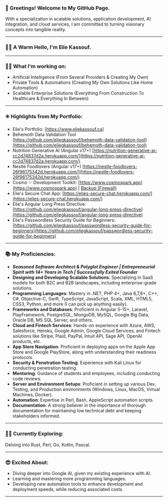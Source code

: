 ### 👋 Greetings! Welcome to My GitHub Page.

With a specialization in scalable solutions, application development, AI integration, and cloud services, I am committed to turning visionary concepts into tangible reality.

---

### 🙋‍♂️ A Warm Hello, I'm Elie Kassouf.

---

### 👨‍💻 What I'm working on:

- Artificial Intelligence (From Several Providers & Creating My Own)
- Private Tools & Automations (Creating My Own Solutions Like Home Automation)
- Scalable Enterprise Solutions (Everything From Construction To Healthcare & Everything In Between)

---

### ✳️ Highlights from My Portfolio:

*   Elie's Portfolio: [https://www.eliekassouf.ca]
*   Behemoth Data Validation Tool [https://github.com/eliegkassouf/behemoth-data-validation-tool](https://github.com/eliegkassouf/behemoth-data-validation-tool)
*   Nutrition Generative AI (Angular v17+) [https://nutrition-generative-ai-cc2d74837d2a.herokuapp.com/](https://nutrition-generative-ai-cc2d74837d2a.herokuapp.com/)
*   Nestlé Foodlovers (Angular v17+) [https://nestle-foodlovers-26f96175342d.herokuapp.com/](https://nestle-foodlovers-26f96175342d.herokuapp.com/)
*   Cosmo ✨ Development Toolkit: [https://www.cosmospark.app](https://www.cosmospark.app) | [Backup (Firewall)](https://cosmospark-746c2c374c5d.herokuapp.com)
*   Elie's Secure Chat App: [https://elies-secure-chat.herokuapp.com/](https://elies-secure-chat.herokuapp.com/)
*   Elie's Angular Long Press Directive: [https://github.com/eliegkassouf/angular-long-press-directive](https://github.com/eliegkassouf/angular-long-press-directive)
*   Elie's Passwordless Security Guide for Beginners: [https://github.com/eliegkassouf/passwordless-security-guide-for-beginners](https://github.com/eliegkassouf/passwordless-security-guide-for-beginners)

---

### 📚 My Proficiencies:

*   _**Seasoned Software Architect & Polyglot Engineer | Entrepreneurial Spirit with 14+ Years in Tech | Successfully Exited Founder**_
*   **Designing and Developing Scalable Solutions**: Specializing in SaaS models for both B2C and B2B landscapes, including enterprise-grade solutions.
*   **Programming Languages**: Mastery in .NET, PHP 4+, Java 6,7,8+, C++, C#, Objective-C, Swift, TypeScript, JavaScript, Scala, XML, HTML5, CSS3, Python, and more (I can pick up anything easily).
*   **Frameworks and Databases**: Proficient in Angular 5-15+, Laravel, PlayFramework, PostgreSQL, MongoDB, MySQL, Google Big Data, Oracle DB, MS SQL Server, and others.
*   **Cloud and Fintech Services**: Hands-on experience with Azure, AWS, Salesforce, Heroku, Google Admin, Google Cloud Services, and Fintech solutions like Stripe, Plaid, PayPal, Intuit API, Sage API, OpenAI products, etc.
*   **App Store Navigation**: Proficient in deploying apps on the Apple App Store and Google PlayStore, along with understanding their readiness protocols.
*   **Security & Penetration Testing**: Experience with Kali Linux for conducting penetration testing.
*   **Mentoring**: Guidance of students and employees, including conducting code reviews.
*   **Server and Environment Setups**: Proficient in setting up various Dev, Testing, and Production environments (Windows, Linux, MacOS, Virtual Machines, Docker).
*   **Automation**: Expertise in Perl, Bash, AppleScript automation scripts.
*   **Documentation**: A strong believer in the importance of thorough documentation for maintaining low technical debt and keeping stakeholders informed.

---

### 🕵️‍♂️ Currently Exploring:

Delving into Rust, Perl, Go, Kotlin, Pascal.

---

### 😎 Excited About:

*   Diving deeper into Google AI, given my existing experience with AI.
*   Learning and mastering more programming languages.
*   Developing new automation tools to enhance development and deployment speeds, while reducing associated costs.

---
